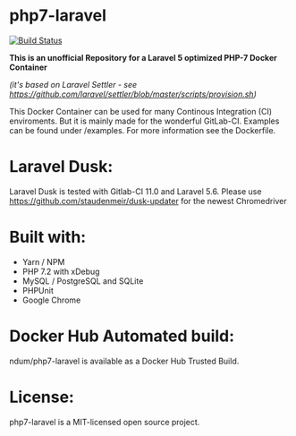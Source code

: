 # php7-laravel

[![Build Status](https://travis-ci.org/ndum/php7-laravel.svg)](https://travis-ci.org/ndum/php7-laravel)

**This is an unofficial Repository for a Laravel 5 optimized PHP-7 Docker Container** 

*(it's based on Laravel Settler - see https://github.com/laravel/settler/blob/master/scripts/provision.sh)*

This Docker Container can be used for many Continous Integration (CI) enviroments. But it is mainly made for the wonderful GitLab-CI. 
Examples can be found under /examples. For more information see the Dockerfile.

# Laravel Dusk:
Laravel Dusk is tested with Gitlab-CI 11.0 and Laravel 5.6. Please use https://github.com/staudenmeir/dusk-updater for the newest Chromedriver

# Built with:
* Yarn / NPM
* PHP 7.2 with xDebug
* MySQL / PostgreSQL and SQLite
* PHPUnit
* Google Chrome

# Docker Hub Automated build:
ndum/php7-laravel is available as a Docker Hub Trusted Build.

# License:
php7-laravel is a MIT-licensed open source project.
